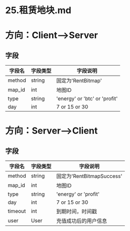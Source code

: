 # 25.租赁地块.md

# 方向：Client-->Server

## 字段

| 字段名    | 字段类型   | 字段说明                          |
|--------|--------|-------------------------------|
| method | string | 固定为'RentBitmap'               |
| map_id | int    | 地图ID                          |
| type   | string | 'energy' or 'btc' or 'profit' |
| day    | int    | 7 or 15 or 30                 |

# 方向：Server-->Client

## 字段

| 字段名     | 字段类型   | 字段说明                    |
|---------|--------|-------------------------|
| method  | string | 固定为'RentBitmapSuccess'  |
| map_id  | int    | 地图ID                    |
| type    | string | 'energy' or 'profit' |
| day     | int    | 7 or 15 or 30           |
| timeout | int    | 到期时间，时间戳                |
| user  | User  | 充值成功后的用户信息  |


